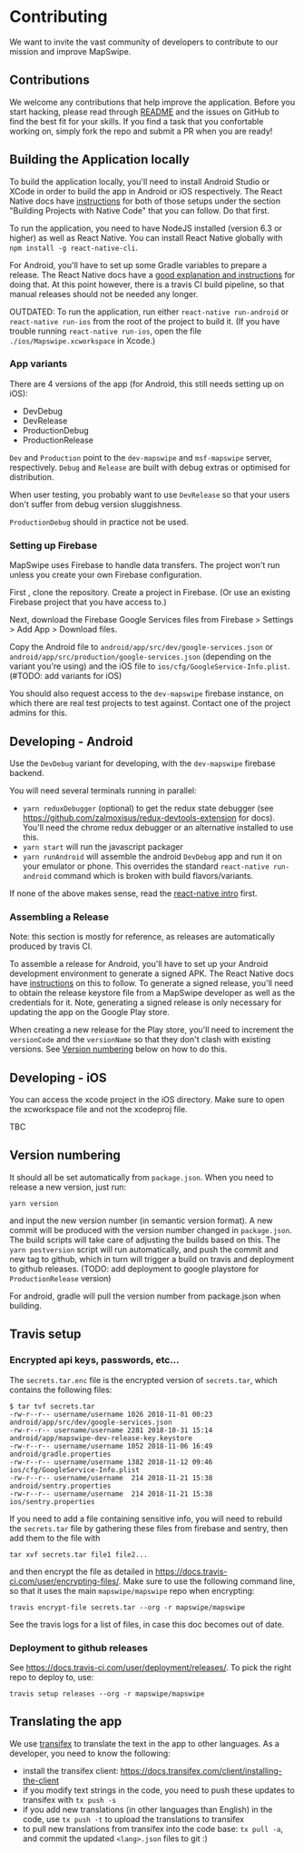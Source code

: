 # Contributing

We want to invite the vast community of developers to contribute to our mission and improve MapSwipe.

## Contributions
We welcome any contributions that help improve the application. Before you start hacking, please read through [README](README.md) and the issues on GitHub to find the best fit for your skills. If you find a task that you confortable working on, simply fork the repo and submit a PR when you are ready!

## Building the Application locally

To build the application locally, you'll need to install Android Studio or XCode in order to build the app in Android or iOS respectively. The React Native docs have [instructions](https://facebook.github.io/react-native/docs/getting-started.html) for both of those setups under the section "Building Projects with Native Code" that you can follow. Do that first.

To run the application, you need to have NodeJS installed (version 6.3 or higher) as well as React Native. You can install React Native globally with `npm install -g react-native-cli`.

For Android, you'll have to set up some Gradle variables to prepare a release. The React Native docs have a [good explanation and instructions](https://facebook.github.io/react-native/docs/signed-apk-android.html) for doing that.
At this point however, there is a travis CI build pipeline, so that manual releases should not be needed any longer.

OUTDATED: To run the application, run either `react-native run-android` or `react-native run-ios` from the root of the project to build it. (If you have trouble running `react-native run-ios`, open the file `./ios/Mapswipe.xcworkspace` in Xcode.)

### App variants

There are 4 versions of the app (for Android, this still needs setting up on iOS):
- DevDebug
- DevRelease
- ProductionDebug
- ProductionRelease

`Dev` and `Production` point to the `dev-mapswipe` and `msf-mapswipe` server, respectively.
`Debug` and `Release` are built with debug extras or optimised for distribution.

When user testing, you probably want to use `DevRelease` so that your users don't suffer from debug version sluggishness.

`ProductionDebug` should in practice not be used.

### Setting up Firebase

MapSwipe uses Firebase to handle data transfers. The project won't run unless you create your own Firebase configuration.

First , clone the repository. Create a project in Firebase. (Or use an existing Firebase project that you have access to.)

Next, download the Firebase Google Services files from Firebase > Settings > Add App > Download files.

Copy the Android file to `android/app/src/dev/google-services.json` or `android/app/src/production/google-services.json` (depending on the variant you're using) and the iOS file to `ios/cfg/GoogleService-Info.plist`.(#TODO: add variants for iOS)

You should also request access to the `dev-mapswipe` firebase instance, on which there are real test projects to test against. Contact one of the project admins for this.

## Developing - Android

Use the `DevDebug` variant for developing, with the `dev-mapswipe` firebase backend.

You will need several terminals running in parallel:
- `yarn reduxDebugger` (optional) to get the redux state debugger (see https://github.com/zalmoxisus/redux-devtools-extension for docs). You'll need the chrome redux debugger or an alternative installed to use this.
- `yarn start` will run the javascript packager
- `yarn runAndroid` will assemble the android `DevDebug` app and run it on your emulator or phone. This overrides the standard `react-native run-android` command which is broken with build flavors/variants.

If none of the above makes sense, read the [react-native intro](https://facebook.github.io/react-native/docs/getting-started) first.

### Assembling a Release

Note: this section is mostly for reference, as releases are automatically produced by travis CI.

To assemble a release for Android, you'll have to set up your Android development environment to generate a signed APK. The React Native docs have [instructions](https://facebook.github.io/react-native/docs/0.23/signed-apk-android.html) on this to follow. To generate a signed release, you'll need to obtain the release keystore file from a MapSwipe developer as well as the credentials for it. Note, generating a signed release is only necessary for updating the app on the Google Play store.

When creating a new release for the Play store, you'll need to increment the `versionCode` and the `versionName` so that they don't clash with existing versions. See [Version numbering](#version-numbering) below on how to do this.

## Developing - iOS

You can access the xcode project in the iOS directory. Make sure to open the xcworkspace file and not the xcodeproj file.

TBC

## Version numbering

It should all be set automatically from `package.json`. When you need to release a new version, just run:

```
yarn version
```
and input the new version number (in semantic version format). A new commit will be produced with the version number changed in `package.json`. The build scripts will take care of adjusting the builds based on this. The `yarn postversion` script will run automatically, and push the commit and new tag to github, which in turn will trigger a build on travis and deployment to github releases. (TODO: add deployment to google playstore for `ProductionRelease` version)

For android, gradle will pull the version number from package.json when building.

## Travis setup

### Encrypted api keys, passwords, etc...

The `secrets.tar.enc` file is the encrypted version of `secrets.tar`, which contains the following files:

```
$ tar tvf secrets.tar
-rw-r--r-- username/username 1026 2018-11-01 00:23 android/app/src/dev/google-services.json
-rw-r--r-- username/username 2281 2018-10-31 15:14 android/app/mapswipe-dev-release-key.keystore
-rw-r--r-- username/username 1052 2018-11-06 16:49 android/gradle.properties
-rw-r--r-- username/username 1382 2018-11-12 09:46 ios/cfg/GoogleService-Info.plist
-rw-r--r-- username/username  214 2018-11-21 15:38 android/sentry.properties
-rw-r--r-- username/username  214 2018-11-21 15:38 ios/sentry.properties
```

If you need to add a file containing sensitive info, you will need to rebuild the `secrets.tar` file by gathering these files from firebase and sentry, then add them to the file with

```
tar xvf secrets.tar file1 file2...
```

and then encrypt the file as detailed in https://docs.travis-ci.com/user/encrypting-files/. Make sure to use the following command line, so that it uses the main `mapswipe/mapswipe` repo when encrypting:

```
travis encrypt-file secrets.tar --org -r mapswipe/mapswipe
```

See the travis logs for a list of files, in case this doc becomes out of date.

### Deployment to github releases

See https://docs.travis-ci.com/user/deployment/releases/. To pick the right repo to deploy to, use:
```
travis setup releases --org -r mapswipe/mapswipe
```

## Translating the app

We use [transifex](https://www.transifex.com/mapswipe/mapswipe-app/) to translate the text in the app to other languages. As a developer, you need to know the following:

- install the transifex client: https://docs.transifex.com/client/installing-the-client
- if you modify text strings in the code, you need to push these updates to transifex with `tx push -s`
- if you add new translations (in other languages than English) in the code, use `tx push -t` to upload the translations to transifex
- to pull new translations from transifex into the code base: `tx pull -a`, and commit the updated `<lang>.json` files to git :)
